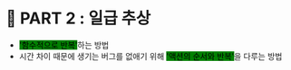 # 🥈 PART 2 : 일급 추상

* <mark style="background-color:green;">'함수적으로 반복'</mark>하는 방법
* 시간 차이 때문에 생기는 버그를 없애기 위해 <mark style="background-color:green;">'액션의 순서와 반복'</mark>을 다루는 방법
